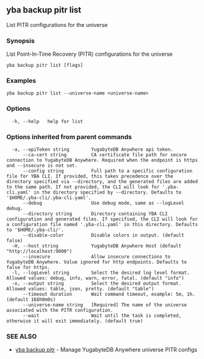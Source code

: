 ## yba backup pitr list

List PITR configurations for the universe

### Synopsis

List Point-In-Time Recovery (PITR) configurations for the universe

```
yba backup pitr list [flags]
```

### Examples

```
yba backup pitr list --universe-name <universe-name>
```

### Options

```
  -h, --help   help for list
```

### Options inherited from parent commands

```
  -a, --apiToken string        YugabyteDB Anywhere api token.
      --ca-cert string         CA certificate file path for secure connection to YugabyteDB Anywhere. Required when the endpoint is https and --insecure is not set.
      --config string          Full path to a specific configuration file for YBA CLI. If provided, this takes precedence over the directory specified via --directory, and the generated files are added to the same path. If not provided, the CLI will look for '.yba-cli.yaml' in the directory specified by --directory. Defaults to '$HOME/.yba-cli/.yba-cli.yaml'.
      --debug                  Use debug mode, same as --logLevel debug.
      --directory string       Directory containing YBA CLI configuration and generated files. If specified, the CLI will look for a configuration file named '.yba-cli.yaml' in this directory. Defaults to '$HOME/.yba-cli/'.
      --disable-color          Disable colors in output. (default false)
  -H, --host string            YugabyteDB Anywhere Host (default "http://localhost:9000")
      --insecure               Allow insecure connections to YugabyteDB Anywhere. Value ignored for http endpoints. Defaults to false for https.
  -l, --logLevel string        Select the desired log level format. Allowed values: debug, info, warn, error, fatal. (default "info")
  -o, --output string          Select the desired output format. Allowed values: table, json, pretty. (default "table")
      --timeout duration       Wait command timeout, example: 5m, 1h. (default 168h0m0s)
      --universe-name string   [Required] The name of the universe associated with the PITR configuration.
      --wait                   Wait until the task is completed, otherwise it will exit immediately. (default true)
```

### SEE ALSO

* [yba backup pitr](yba_backup_pitr.md)	 - Manage YugabyteDB Anywhere universe PITR configs

